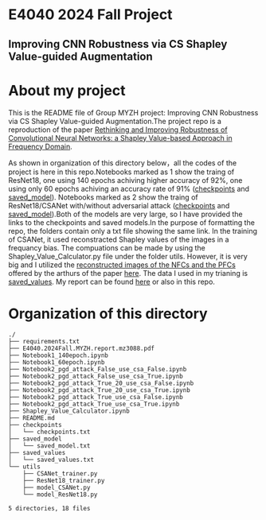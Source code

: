 
# E4040 2024 Fall Project
## Improving CNN Robustness via CS Shapley Value-guided Augmentation

# About my project
This is the README file of Group MYZH project: Improving CNN Robustness via CS Shapley Value-guided Augmentation.The project repo is a reproduction of the paper [Rethinking and Improving Robustness of Convolutional Neural Networks: a Shapley Value-based Approach in Frequency Domain](https://papers.nips.cc/paper_files/paper/2022/hash/022abe84083d235f7572ca5cba24c51c-Abstract-Conference.html).

As shown in organization of this directory below，all the codes of the project is here in this repo.Notebooks marked as 1 show the traing of ResNet18, one using 140 epochs achiving higher accuracy of 92%, one using only 60 epochs achiving an accuracy rate of 91% ([checkpoints](https://drive.google.com/drive/folders/1jclMlmgVUmgL1ZkbfJ11zuk8kFul81qw?usp=drive_link) and [saved_model](https://drive.google.com/drive/folders/1ULBrfH6vbhICuajw08dnzZEB_HwW4tTz?usp=drive_link)). Notebooks marked as 2 show the traing of ResNet18/CSANet with/without adversarial attack ([checkpoints](https://drive.google.com/drive/folders/1jclMlmgVUmgL1ZkbfJ11zuk8kFul81qw?usp=drive_link) and [saved_model](https://drive.google.com/drive/folders/1ULBrfH6vbhICuajw08dnzZEB_HwW4tTz?usp=drive_link)).Both of the models are very large, so I have provided the links to the checkpoints and saved models.In the purpose of formatting the repo, the folders contain only a txt file showing the same link.
In the training of CSANet, it used reconstracted Shapley values of the images in a frequancy bias. The compuations can be made by using the Shapley_Value_Calculator.py file under the folder utils. However, it is very big and I utilized the [reconstructed images of the NFCs and the PFCs](https://drive.google.com/file/d/1do8KbtySg7vCZr0cXCQHZ4m0HViIPfdR/view?usp=sharing) offered by the arthurs of the paper [here](https://github.com/Ytchen981/CSA). The data I used in my trianing is [saved_values](https://drive.google.com/file/d/1_B5fJgK_Z6kerA6aHpD4E-BdqRI8yk65/view?usp=drive_link).
My report can be found [here](https://drive.google.com/file/d/1Dh23FTmvQfoXGufLji0uY21e6eF2ftFj/view?usp=sharing) or also in this repo.



# Organization of this directory
```
./
├── requirements.txt
├── E4040.2024Fall.MYZH.report.mz3088.pdf
├── Notebook1_140epoch.ipynb
├── Notebook1_60epoch.ipynb
├── Notebook2_pgd_attack_False_use_csa_False.ipynb
├── Notebook2_pgd_attack_False_use_csa_True.ipynb
├── Notebook2_pgd_attack_True_20_use_csa_False.ipynb
├── Notebook2_pgd_attack_True_20_use_csa_True.ipynb
├── Notebook2_pgd_attack_True_use_csa_False.ipynb
├── Notebook2_pgd_attack_True_use_csa_True.ipynb
├── Shapley_Value_Calculator.ipynb
├── README.md
├── checkpoints
│   └── checkpoints.txt
├── saved_model
│   └── saved_model.txt
├── saved_values
│   └── saved_values.txt
└── utils
    ├── CSANet_trainer.py
    ├── ResNet18_trainer.py
    ├── model_CSANet.py
    └── model_ResNet18.py

5 directories, 18 files

```






